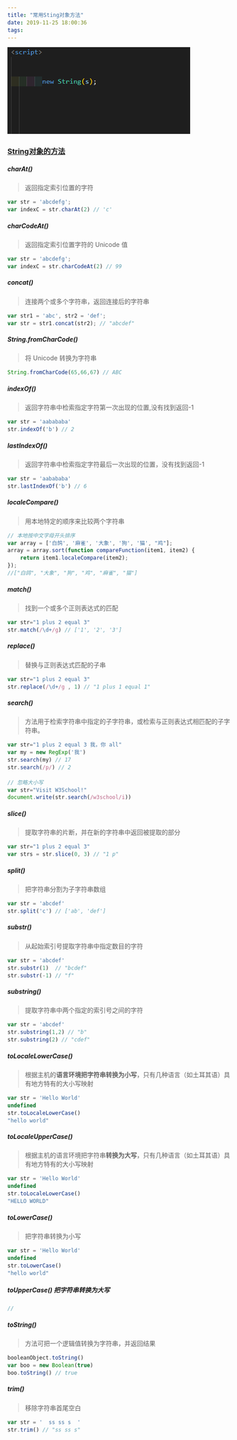 ```yaml
---
title: "常用Sting对象方法"
date: 2019-11-25 18:00:36
tags:
---
```


![image](/assets/mdImg/str-title.png)

### [String对象的方法](https://developer.mozilla.org/zh-CN/docs/Web/JavaScript/Reference/Global_Objects/Array/fill)

##### charAt()

>返回指定索引位置的字符

```js
var str = 'abcdefg';
var indexC = str.charAt(2) // 'c'
```
<!-- more -->

##### charCodeAt()

>返回指定索引位置字符的 Unicode 值

```js
var str = 'abcdefg';
var indexC = str.charCodeAt(2) // 99
```

##### concat()

>连接两个或多个字符串，返回连接后的字符串

```js
var str1 = 'abc', str2 = 'def';
var str = str1.concat(str2); // "abcdef"
```

##### String.fromCharCode()

>将 Unicode 转换为字符串

```js
String.fromCharCode(65,66,67) // ABC
```

##### indexOf()

>返回字符串中检索指定字符第一次出现的位置,没有找到返回-1

```js
var str = 'aabababa'
str.indexOf('b') // 2
```

##### lastIndexOf()

>返回字符串中检索指定字符最后一次出现的位置，没有找到返回-1

```js
var str = 'aabababa'
str.lastIndexOf('b') // 6
```

##### localeCompare()

>用本地特定的顺序来比较两个字符串

```js
// 本地按中文字母开头排序
var array = ['白鸽', '麻雀', '大象', '狗', '猫', "鸡"];
array = array.sort(function compareFunction(item1, item2) {
    return item1.localeCompare(item2);
});
//["白鸽", "大象", "狗", "鸡", "麻雀", "猫"]
```

##### match()

>找到一个或多个正则表达式的匹配

```js
var str="1 plus 2 equal 3"
str.match(/\d+/g) // ['1', '2', '3']

```

##### replace()

>替换与正则表达式匹配的子串

```js
var str="1 plus 2 equal 3"
str.replace(/\d+/g , 1) // "1 plus 1 equal 1"
```

##### search()

>方法用于检索字符串中指定的子字符串，或检索与正则表达式相匹配的子字符串。

```js
var str="1 plus 2 equal 3 我，你 all"
var my = new RegExp('我')
str.search(my) // 17
str.search(/p/) // 2

// 忽略大小写
var str="Visit W3School!"
document.write(str.search(/w3school/i))
```

##### slice()

>提取字符串的片断，并在新的字符串中返回被提取的部分

```js
var str="1 plus 2 equal 3"
var strs = str.slice(0, 3) // "1 p"
```

##### split()

>把字符串分割为子字符串数组

```js
var str = 'abcdef'
str.split('c') // ['ab', 'def']
```

##### substr()

>从起始索引号提取字符串中指定数目的字符

```js
var str = 'abcdef'
str.substr(1)  // "bcdef"
str.substr(-1) // "f"
```

##### substring()

>提取字符串中两个指定的索引号之间的字符

```js
var str = 'abcdef'
str.substring(1,2) // "b"
str.substring(2) // "cdef"
```

##### toLocaleLowerCase()

>根据主机的**语言环境把字符串转换为小写**，只有几种语言（如土耳其语）具有地方特有的大小写映射

```js
var str = 'Hello World'
undefined
str.toLocaleLowerCase()
"hello world"
```

##### toLocaleUpperCase()

>根据主机的语言环境把字符串**转换为大写**，只有几种语言（如土耳其语）具有地方特有的大小写映射

```js
var str = 'Hello World'
undefined
str.toLocaleLowerCase()
"HELLO WORLD"
```

##### toLowerCase()

>把字符串转换为小写

```js
var str = 'Hello World'
undefined
str.toLowerCase()
"hello world"
```

##### toUpperCase() 把字符串转换为大写

```js
//
```

##### toString()

>方法可把一个逻辑值转换为字符串，并返回结果

```js
booleanObject.toString()
var boo = new Boolean(true)
boo.toString() // true
```

##### trim()

>移除字符串首尾空白

```js
var str = '  ss ss s  '
str.trim() // "ss ss s"
```
